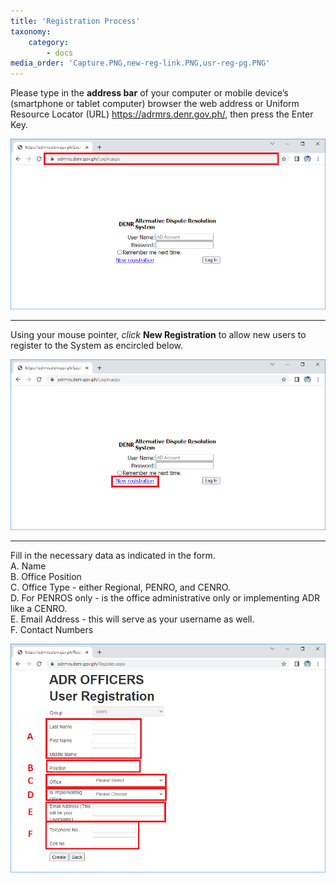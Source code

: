 ```yaml
---
title: 'Registration Process'
taxonomy:
    category:
        - docs
media_order: 'Capture.PNG,new-reg-link.PNG,usr-reg-pg.PNG'
---
```


Please type in the **address bar** of your computer or mobile device’s (smartphone or tablet computer) browser the web address or Uniform Resource Locator (URL) https://adrmrs.denr.gov.ph/, then press the Enter Key.

![Capture](Capture.PNG "Capture")

-------------------------

Using your mouse pointer, _click_ **New Registration** to allow new users to register to the System as encircled below.

![new-reg-link](new-reg-link.PNG "new-reg-link")

-------------------------

Fill in the necessary data as indicated in the form.</br>
	A.	Name </br>
    B.	Office Position</br>
	C.	Office Type - either Regional, PENRO, and CENRO.</br>
    D.	For PENROS only - is the office administrative only or implementing ADR like a CENRO.</br>
	E.	Email Address - this will serve as your username as well.</br>
    F.	Contact Numbers</br>
    
![usr-reg-pg](usr-reg-pg.PNG "usr-reg-pg")

